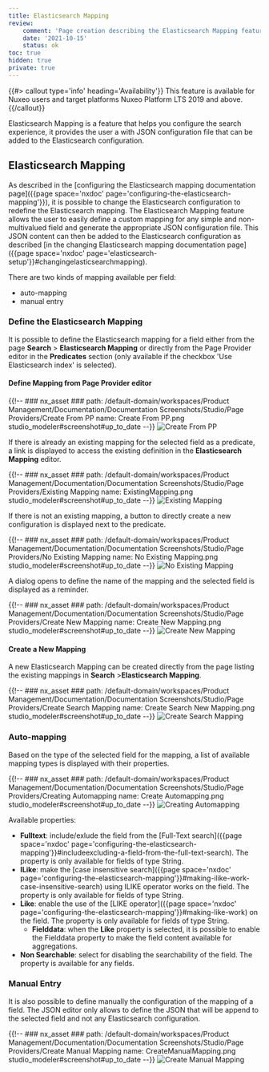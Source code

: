 ```yaml
---
title: Elasticsearch Mapping
review:
    comment: 'Page creation describing the Elasticsearch Mapping feature in Studio. Only available for Nuxeo users.'
    date: '2021-10-15'
    status: ok
toc: true
hidden: true
private: true
---
```

{{#> callout type='info' heading='Availability'}}
This feature is available for Nuxeo users and target platforms Nuxeo Platform LTS 2019 and above.
{{/callout}}

Elasticsearch Mapping is a feature that helps you configure the search experience, it provides the user a with JSON configuration file that can be added to the Elasticsearch configuration.

## Elasticsearch Mapping

As described in the [configuring the Elasticsearch mapping documentation page]({{page space='nxdoc' page='configuring-the-elasticsearch-mapping'}}), it is possible to change the Elasticsearch configuration to redefine the Elasticsearch mapping. The Elasticsearch Mapping feature allows the user to easily define a custom mapping for any simple and non-multivalued field and generate the appropriate JSON configuration file. This JSON content can then be added to the Elasticsearch configuration as described [in the changing Elasticsearch mapping documentation page]({{page space='nxdoc' page='elasticsearch-setup'}}#changingelasticsearchmapping).

There are two kinds of mapping available per field:
- auto-mapping
- manual entry

### Define the Elasticsearch Mapping

It is possible to define the Elasticsearch mapping for a field either from the page **Search**&nbsp;> **Elasticsearch Mapping** or directly from the Page Provider editor in the **Predicates** section (only available if the checkbox 'Use Elasticsearch index' is selected).

#### Define Mapping from Page Provider editor

{{!--     ### nx_asset ###
    path: /default-domain/workspaces/Product Management/Documentation/Documentation Screenshots/Studio/Page Providers/Create From PP
    name: Create From PP.png
    studio_modeler#screenshot#up_to_date
--}}
![Create From PP](nx_asset://5aef8639-628d-4b3a-931c-9d81139a9ec8)

If there is already an existing mapping for the selected field as a predicate, a link is displayed to access the existing definition in the **Elasticsearch Mapping** editor.

{{!--     ### nx_asset ###
    path: /default-domain/workspaces/Product Management/Documentation/Documentation Screenshots/Studio/Page Providers/Existing Mapping
    name: ExistingMapping.png
    studio_modeler#screenshot#up_to_date
--}}
![Existing Mapping](nx_asset://2d52c010-8866-4a3f-934c-ed3b2f38a1b6)

If there is not an existing mapping, a button to directly create a new configuration is displayed next to the predicate.

{{!--     ### nx_asset ###
    path: /default-domain/workspaces/Product Management/Documentation/Documentation Screenshots/Studio/Page Providers/No Existing Mapping
    name: No Existing Mapping.png
    studio_modeler#screenshot#up_to_date
--}}
![No Existing Mapping](nx_asset://384be8a6-cf91-4cd4-b941-b598da8d8514)

A dialog opens to define the name of the mapping and the selected field is displayed as a reminder.

{{!--     ### nx_asset ###
    path: /default-domain/workspaces/Product Management/Documentation/Documentation Screenshots/Studio/Page Providers/Create New Mapping
    name: Create New Mapping.png
    studio_modeler#screenshot#up_to_date
--}}
![Create New Mapping](nx_asset://c7ff38e3-be04-43a8-9c16-24dc79945b42)

#### Create a New Mapping

A new Elasticsearch Mapping can be created directly from the page listing the existing mappings in **Search**&nbsp;>**Elasticsearch Mapping**.

{{!--     ### nx_asset ###
    path: /default-domain/workspaces/Product Management/Documentation/Documentation Screenshots/Studio/Page Providers/Create Search Mapping
    name: Create Search New Mapping.png
    studio_modeler#screenshot#up_to_date
--}}
![Create Search Mapping](nx_asset://3dd3a5d4-225b-4ded-9b9c-4bdd9b8c3051)

### Auto-mapping

Based on the type of the selected field for the mapping, a list of available mapping types is displayed with their properties.

{{!--     ### nx_asset ###
    path: /default-domain/workspaces/Product Management/Documentation/Documentation Screenshots/Studio/Page Providers/Creating Automapping
    name: Create Automapping.png
    studio_modeler#screenshot#up_to_date
--}}
![Creating Automapping](nx_asset://08baf3b0-cbea-422c-a53a-a7ac75cb6713)

Available properties:
- **Fulltext**: include/exlude the field from the [Full-Text search]({{page space='nxdoc' page='configuring-the-elasticsearch-mapping'}}#includeexcluding-a-field-from-the-full-text-search). The property is only available for fields of type String.
- **ILike**: make the [case insensitive search]({{page space='nxdoc' page='configuring-the-elasticsearch-mapping'}}#making-ilike-work-case-insensitive-search) using ILIKE operator works on the field. The property is only available for fields of type String.
- **Like**: enable the use of the [LIKE operator]({{page space='nxdoc' page='configuring-the-elasticsearch-mapping'}}#making-like-work) on the field. The property is only available for fields of type String.
    * **Fielddata**: when the **Like** property is selected, it is possible to enable the Fielddata property to make the field content available for aggregations.
- **Non Searchable**: select for disabling the searchability of the field. The property is available for any fields.

### Manual Entry

It is also possible to define manually the configuration of the mapping of a field. The JSON editor only allows to define the JSON that will be append to the selected field and not any Elasticsearch configuration.

{{!--     ### nx_asset ###
    path: /default-domain/workspaces/Product Management/Documentation/Documentation Screenshots/Studio/Page Providers/Create Manual Mapping
    name: CreateManualMapping.png
    studio_modeler#screenshot#up_to_date
--}}
![Create Manual Mapping](nx_asset://bd635670-d8d8-48c1-89fc-2e57410a4b4c)

